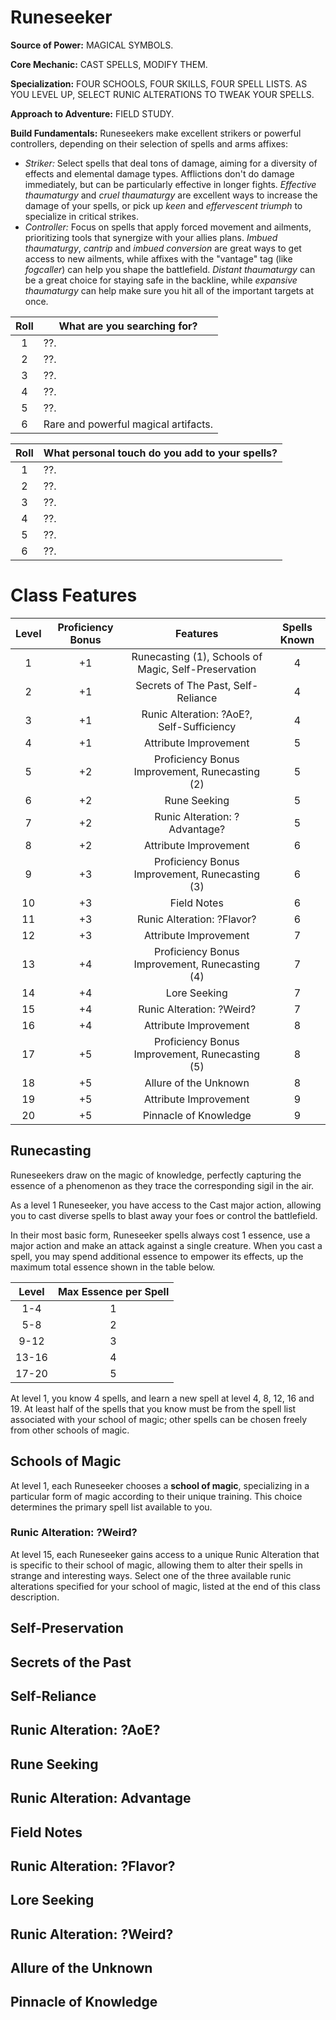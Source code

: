 # Runeseeker

**Source of Power:** MAGICAL SYMBOLS.

**Core Mechanic:** CAST SPELLS, MODIFY THEM.

**Specialization:** FOUR SCHOOLS, FOUR SKILLS, FOUR SPELL LISTS. AS YOU LEVEL UP, SELECT RUNIC ALTERATIONS TO TWEAK YOUR SPELLS.

**Approach to Adventure:** FIELD STUDY.

**Build Fundamentals:** Runeseekers make excellent strikers or powerful controllers, depending on their selection of spells and arms affixes:

- _Striker:_ Select spells that deal tons of damage, aiming for a diversity of effects and elemental damage types. Afflictions don't do damage immediately, but can be particularly effective in longer fights. _Effective thaumaturgy_ and _cruel thaumaturgy_ are excellent ways to increase the damage of your spells, or pick up _keen_ and _effervescent triumph_ to specialize in critical strikes.
- _Controller:_ Focus on spells that apply forced movement and ailments, prioritizing tools that synergize with your allies plans. _Imbued thaumaturgy_, _cantrip_ and _imbued conversion_ are great ways to get access to new ailments, while affixes with the "vantage" tag (like _fogcaller_) can help you shape the battlefield. _Distant thaumaturgy_ can be a great choice for staying safe in the backline, while _expansive thaumaturgy_ can help make sure you hit all of the important targets at once.

<div class="side-panel">

| Roll | What are you searching for?          |
| :--: | ------------------------------------ |
|  1   | ??.                                  |
|  2   | ??.                                  |
|  3   | ??.                                  |
|  4   | ??.                                  |
|  5   | ??.                                  |
|  6   | Rare and powerful magical artifacts. |

| Roll | What personal touch do you add to your spells? |
| :--: | ---------------------------------------------- |
|  1   | ??.                                            |
|  2   | ??.                                            |
|  3   | ??.                                            |
|  4   | ??.                                            |
|  5   | ??.                                            |
|  6   | ??.                                            |

</div>

# Class Features

<div class="class-table">

| Level | Proficiency Bonus |                       Features                       | Spells Known |
| :---: | :---------------: | :--------------------------------------------------: | :----------: |
|   1   |        +1         | Runecasting (1), Schools of Magic, Self-Preservation |      4       |
|   2   |        +1         |          Secrets of The Past, Self-Reliance          |      4       |
|   3   |        +1         |      Runic Alteration: ?AoE?, Self-Sufficiency       |      4       |
|   4   |        +1         |                Attribute Improvement                 |      5       |
|   5   |        +2         |    Proficiency Bonus Improvement, Runecasting (2)    |      5       |
|   6   |        +2         |                     Rune Seeking                     |      5       |
|   7   |        +2         |            Runic Alteration: ?Advantage?             |      5       |
|   8   |        +2         |                Attribute Improvement                 |      6       |
|   9   |        +3         |    Proficiency Bonus Improvement, Runecasting (3)    |      6       |
|  10   |        +3         |                     Field Notes                      |      6       |
|  11   |        +3         |              Runic Alteration: ?Flavor?              |      6       |
|  12   |        +3         |                Attribute Improvement                 |      7       |
|  13   |        +4         |    Proficiency Bonus Improvement, Runecasting (4)    |      7       |
|  14   |        +4         |                     Lore Seeking                     |      7       |
|  15   |        +4         |              Runic Alteration: ?Weird?               |      7       |
|  16   |        +4         |                Attribute Improvement                 |      8       |
|  17   |        +5         |    Proficiency Bonus Improvement, Runecasting (5)    |      8       |
|  18   |        +5         |                Allure of the Unknown                 |      8       |
|  19   |        +5         |                Attribute Improvement                 |      9       |
|  20   |        +5         |                Pinnacle of Knowledge                 |      9       |

</div>

## Runecasting

Runeseekers draw on the magic of knowledge, perfectly capturing the essence of a phenomenon as they trace the corresponding sigil in the air.

As a level 1 Runeseeker, you have access to the Cast major action, allowing you to cast diverse spells to blast away your foes or control the battlefield.

In their most basic form, Runeseeker spells always cost 1 essence, use a major action and make an attack against a single creature.
When you cast a spell, you may spend additional essence to empower its effects, up the maximum total essence shown in the table below.

| Level | Max Essence per Spell |
| :---: | :-------------------: |
|  1-4  |           1           |
|  5-8  |           2           |
| 9-12  |           3           |
| 13-16 |           4           |
| 17-20 |           5           |

At level 1, you know 4 spells, and learn a new spell at level 4, 8, 12, 16 and 19. At least half of the spells that you know must be from the spell list associated with your school of magic; other spells can be chosen freely from other schools of magic.

## Schools of Magic

At level 1, each Runeseeker chooses a **school of magic**, specializing in a particular form of magic according to their unique training. This choice determines the primary spell list available to you.

### Runic Alteration: ?Weird?

At level 15, each Runeseeker gains access to a unique Runic Alteration that is specific to their school of magic, allowing them to alter their spells in strange and interesting ways. Select one of the three available runic alterations specified for your school of magic, listed at the end of this class description.

## Self-Preservation

## Secrets of the Past

## Self-Reliance

## Runic Alteration: ?AoE?

## Rune Seeking

## Runic Alteration: Advantage

## Field Notes

## Runic Alteration: ?Flavor?

## Lore Seeking

## Runic Alteration: ?Weird?

## Allure of the Unknown

## Pinnacle of Knowledge
